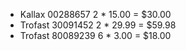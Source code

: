 * Kallax	00288657	2 * 15.00 = $30.00
* Trofast	30091452	2 * 29.99 = $59.98
* Trofast	80089239	6 *  3.00 = $18.00
